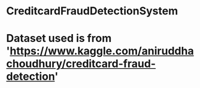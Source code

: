 # CreditcardFraudDetectionSystem
# Dataset used is from 'https://www.kaggle.com/aniruddhachoudhury/creditcard-fraud-detection'
